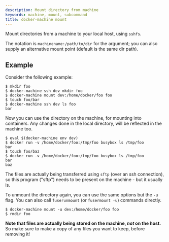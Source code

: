 ```yaml
---
description: Mount directory from machine
keywords: machine, mount, subcommand
title: docker-machine mount
---
```


Mount directories from a machine to your local host, using `sshfs`.

The notation is `machinename:/path/to/dir` for the argument; you can also supply an alternative mount point (default is the same dir path).

## Example

Consider the following example:

```none
$ mkdir foo
$ docker-machine ssh dev mkdir foo
$ docker-machine mount dev:/home/docker/foo foo
$ touch foo/bar
$ docker-machine ssh dev ls foo
bar
```


Now you can use the directory on the machine, for mounting into containers.
Any changes done in the local directory, will be reflected in the machine too.

```none
$ eval $(docker-machine env dev)
$ docker run -v /home/docker/foo:/tmp/foo busybox ls /tmp/foo
bar
$ touch foo/baz
$ docker run -v /home/docker/foo:/tmp/foo busybox ls /tmp/foo
bar
baz
```

The files are actually being transferred using `sftp` (over an ssh connection),
so this program ("sftp") needs to be present on the machine - but it usually is.


To unmount the directory again, you can use the same options but the  `-u` flag.
You can also call `fuserunmount` (or `fusermount -u`) commands directly.

```none
$ docker-machine mount -u dev:/home/docker/foo foo
$ rmdir foo
```
**Note that files are actually being stored on the machine, *not* on the host.**
So make sure to make a copy of any files you want to keep, before removing it!
